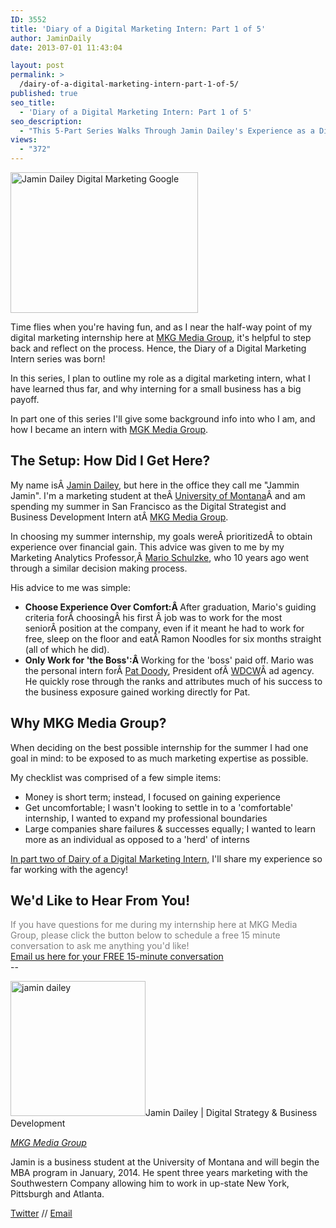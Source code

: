 ```yaml
---
ID: 3552
title: 'Diary of a Digital Marketing Intern: Part 1 of 5'
author: JaminDaily
date: 2013-07-01 11:43:04

layout: post
permalink: >
  /dairy-of-a-digital-marketing-intern-part-1-of-5/
published: true
seo_title:
  - 'Diary of a Digital Marketing Intern: Part 1 of 5'
seo_description:
  - "This 5-Part Series Walks Through Jamin Dailey's Experience as a Digital Marketing Intern at MKG Media Group"
views:
  - "372"
---
```

<a href="http://mkgmediagroup.com/wp-content/uploads/2013/06/Jamin-Dailey-Digital-Marketing-Google.jpg"><img class="alignleft size-medium wp-image-3567" alt="Jamin Dailey Digital Marketing Google" src="http://mkgmediagroup.com/wp-content/uploads/2013/06/Jamin-Dailey-Digital-Marketing-Google-300x225.jpg" width="300" height="225" /></a>

Time flies when you're having fun, and as I near the half-way point of my digital marketing internship here at <a href="http://mkgmediagroup.com/" target="_blank">MKG Media Group</a>, it's helpful to step back and reflect on the process. Hence, the Diary of a Digital Marketing Intern series was born!

In this series, I plan to outline my role as a digital marketing intern, what I have learned thus far, and why interning for a small business has a big payoff.

In part one of this series I'll give some background info into who I am, and how I became an intern with <a href="http://mkgmediagroup.com/" target="_blank">MGK Media Group</a>.
<h2>The Setup: How Did I Get Here?</h2>
My name isÂ <a href="http://www.linkedin.com/profile/view?id=80991800&amp;authType=NAME_SEARCH&amp;authToken=DRxM&amp;locale=en_US&amp;srchid=809918001372189962755&amp;srchindex=1&amp;srchtotal=1&amp;trk=vsrp_people_res_name&amp;trkInfo=VSRPsearchId%3A809918001372189962755%2CVSRPtargetId%3A80991800%2CVSRPcmpt%3Aprimary" target="_blank">Jamin Dailey</a>, but here in the office they call me "Jammin Jamin". I'm a marketing student at theÂ <a href="http://www.umt.edu/" target="_blank">University of Montana</a>Â and am spending my summer in San Francisco as the Digital Strategist and Business Development Intern atÂ <a href="http://mkgmediagroup.com/" target="_blank">MKG Media Group</a>.

In choosing my summer internship, my goals wereÂ prioritizedÂ to obtain experience over financial gain. This advice was given to me by my Marketing Analytics Professor,Â <a href="http://www.linkedin.com/in/mschulzke" target="_blank">Mario Schulzke</a>, who 10 years ago went through a similar decision making process.

His advice to me was simple:
<ul>
	<li><b>Choose Experience Over Comfort:Â </b>After graduation, Mario's guiding criteria forÂ choosingÂ his first Â job was to work for the most seniorÂ position at the company, even if it meant he had to work for free, sleep on the floor and eatÂ Ramon Noodles for six months straight (all of which he did).</li>
	<li><strong>Only Work for 'the Boss':Â </strong>Working for the 'boss' paid off. Mario was the personal intern forÂ <a href="http://www.wdcw.com/about/people/" target="_blank">Pat Doody</a>, President ofÂ <a href="http://www.wdcw.com/" target="_blank">WDCW</a>Â ad agency. He quickly rose through the ranks and attributes much of his success to the business exposure gained working directly for Pat.</li>
</ul>
<h2>Why MKG Media Group?</h2>
When deciding on the best possible internship for the summer I had one goal in mind: to be exposed to as much marketing expertise as possible.

My checklist was comprised of a few simple items:
<ul>
	<li>Money is short term; instead, I focused on gaining experience</li>
	<li>Get uncomfortable; I wasn't looking to settle in to a 'comfortable' internship, I wanted to expand my professional boundaries</li>
	<li>Large companies share failures &amp; successes equally; I wanted to learn more as an individual as opposed to a 'herd' of interns</li>
</ul>
<a title="Diary of a Digital Marketing Intern: Doinâ€™ Work!" href="http://mkgmediagroup.com/diary-of-a-digital-marketing-intern-doin-work/">In part two of Dairy of a Digital Marketing Intern,</a> I'll share my experience so far working with the agency!
<h2>We'd Like to Hear From You!</h2>
<span style="color: #808080;">If you have questions for me during my internship here at MKG Media Group, please click the button below to schedule a free 15 minute conversation to ask me anything you'd like!
</span>
<div class="consultbutton"><a href="http://mkgmediagroup.com/consult">Email us here for your FREE 15-minute conversation</a></div>
--

<span itemprop="jobTitle"><a href="http://mkgmediagroup.com/wp-content/uploads/2013/06/jd_school_bw_head.jpg"><img class="alignleft size-full wp-image-3321" alt="jamin dailey" src="http://mkgmediagroup.com/wp-content/uploads/2013/06/jd_school_bw_head.jpg" width="216" height="216" /></a>Jamin Dailey | Digital Strategy &amp; Business Development</span>

<em id="__mceDel"> <a itemprop="url" href="http://www.mkgmediagroup.com">MKG Media Group</a></em>

Jamin is a business student at the University of Montana and will begin the MBA program in January, 2014. He spent three years marketing with the Southwestern Company allowing him to work in up-state New York, Pittsburgh and Atlanta.

<a itemprop="url" href="http://www.twitter.com/JaminDailey">Twitter</a> // <a href="mailto:jamin@mkgmediagroup.com" target="_blank">Email</a><a itemprop="email" href="mailto:jamin@mkgmediagroup.com">
</a>